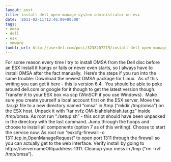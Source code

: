 ```yaml
---
layout: post
title: install dell open manage system administrator on esx
date: '2011-02-11T12:46:00+00:00'
tags:
- omsa
- dell
- esx
- vmware
tumblr_url: http://userdel.com/post/3238207219/install-dell-open-manage-system-administrator-on
---
```

For some reason every time I try to install OMSA from the Dell disc before an ESX install it hangs or fails or never even starts, so I always have to install OMSA after the fact manually.  Here’s the steps if you run into the same trouble:
Download the newest OMSA package for Linux.  As of this writing you can get it here - this is version 6.4.  You should be able to poke around dell.com or google for it though to get the latest version though.
Transfer it to your ESX box via scp (WinSCP if you use Windows).  Make sure you create yourself a local account first on the ESX server.
Move the .tar.gz file to a new directory named “omsa” in /tmp (“mkdir /tmp/omsa”) on the ESX host.
Unpack it with “tar xvfz OM-blahblahblah.tar.gz” inside /tmp/omsa.
As root run “./setup.sh” - this script should have been unpacked in the directory with the last command.
Jump through the hoops and choose to install all components (option 7 as of this writing).
Choose to start the service now.
As root run “esxcfg-firewall -o 1311,tcp,in,OpenManageRequest” to open port 1311 through the firewall so you can actually get to the web interface.
Verify install by going to https://servernameORipaddress:1311.
Cleanup your mess in /tmp (“rm -rvf /tmp/omsa”).
